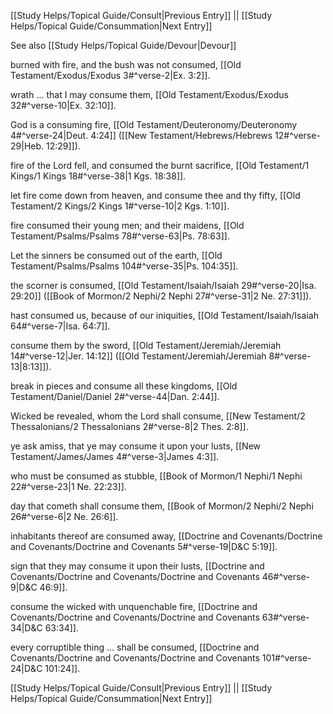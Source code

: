 [[Study Helps/Topical Guide/Consult|Previous Entry]]  ||  [[Study Helps/Topical Guide/Consummation|Next Entry]]

 See also [[Study Helps/Topical Guide/Devour|Devour]]

 burned with fire, and the bush was not consumed, [[Old Testament/Exodus/Exodus 3#^verse-2|Ex. 3:2]].

 wrath ... that I may consume them, [[Old Testament/Exodus/Exodus 32#^verse-10|Ex. 32:10]].

 God is a consuming fire, [[Old Testament/Deuteronomy/Deuteronomy 4#^verse-24|Deut. 4:24]] ([[New Testament/Hebrews/Hebrews 12#^verse-29|Heb. 12:29]]).

 fire of the Lord fell, and consumed the burnt sacrifice, [[Old Testament/1 Kings/1 Kings 18#^verse-38|1 Kgs. 18:38]].

 let fire come down from heaven, and consume thee and thy fifty, [[Old Testament/2 Kings/2 Kings 1#^verse-10|2 Kgs. 1:10]].

 fire consumed their young men; and their maidens, [[Old Testament/Psalms/Psalms 78#^verse-63|Ps. 78:63]].

 Let the sinners be consumed out of the earth, [[Old Testament/Psalms/Psalms 104#^verse-35|Ps. 104:35]].

 the scorner is consumed, [[Old Testament/Isaiah/Isaiah 29#^verse-20|Isa. 29:20]] ([[Book of Mormon/2 Nephi/2 Nephi 27#^verse-31|2 Ne. 27:31]]).

 hast consumed us, because of our iniquities, [[Old Testament/Isaiah/Isaiah 64#^verse-7|Isa. 64:7]].

 consume them by the sword, [[Old Testament/Jeremiah/Jeremiah 14#^verse-12|Jer. 14:12]] ([[Old Testament/Jeremiah/Jeremiah 8#^verse-13|8:13]]).

 break in pieces and consume all these kingdoms, [[Old Testament/Daniel/Daniel 2#^verse-44|Dan. 2:44]].

 Wicked be revealed, whom the Lord shall consume, [[New Testament/2 Thessalonians/2 Thessalonians 2#^verse-8|2 Thes. 2:8]].

 ye ask amiss, that ye may consume it upon your lusts, [[New Testament/James/James 4#^verse-3|James 4:3]].

 who must be consumed as stubble, [[Book of Mormon/1 Nephi/1 Nephi 22#^verse-23|1 Ne. 22:23]].

 day that cometh shall consume them, [[Book of Mormon/2 Nephi/2 Nephi 26#^verse-6|2 Ne. 26:6]].

 inhabitants thereof are consumed away, [[Doctrine and Covenants/Doctrine and Covenants/Doctrine and Covenants 5#^verse-19|D&C 5:19]].

 sign that they may consume it upon their lusts, [[Doctrine and Covenants/Doctrine and Covenants/Doctrine and Covenants 46#^verse-9|D&C 46:9]].

 consume the wicked with unquenchable fire, [[Doctrine and Covenants/Doctrine and Covenants/Doctrine and Covenants 63#^verse-34|D&C 63:34]].

 every corruptible thing ... shall be consumed, [[Doctrine and Covenants/Doctrine and Covenants/Doctrine and Covenants 101#^verse-24|D&C 101:24]].

[[Study Helps/Topical Guide/Consult|Previous Entry]]  ||  [[Study Helps/Topical Guide/Consummation|Next Entry]]